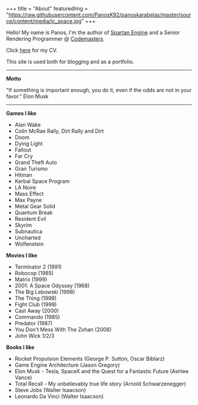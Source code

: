 +++
title = "About"
featuredImg = "https://raw.githubusercontent.com/PanosK92/panoskarabelas/master/source/content/media/ic_space.jpg"
+++

Hello! My name is Panos, I'm the author of [Spartan Engine](https://github.com/PanosK92/SpartanEngine) and a Senior Rendering Programmer @ [Codemasters](https://www.codemasters.com/).

Click [here](/media/cv.pdf) for my CV.

This site is used both for blogging and as a portfolio.

---

**Motto**

"If something is important enough, you do it, even if the odds are not in your favor." Elon Musk

---

**Games I like**
- Alan Wake
- Colin McRae Rally, Dirt Rally and Dirt
- Doom
- Dying Light
- Fallout
- Far Cry
- Grand Theft Auto
- Gran Turismo
- Hitman
- Kerbal Space Program
- LA Noire
- Mass Effect
- Max Payne
- Metal Gear Solid
- Quantum Break
- Resident Evil
- Skyrim
- Subnautica
- Uncharted
- Wolfenstein

**Movies I like**
- Terminator 2 (1991)
- Robocop (1985)
- Matrix (1999)
- 2001: A Space Odyssey (1968)
- The Big Lebowski (1998)
- The Thing (1998)
- Fight Club (1999)
- Cast Away (2000)
- Commando (1985)
- Predator (1987)
- You Don't Mess With The Zohan (2008)
- John Wick 1/2/3

**Books I like**
- Rocket Propulsion Elements (George P. Sutton, Oscar Biblarz)
- Game Engine Architecture (Jason Gregory)
- Elon Musk - Tesla, SpaceX and the Quest for a Fantastic Future (Ashlee Vance)
- Total Recall - My unbelievably true life story (Arnold Schwarzenegger)
- Steve Jobs (Walter Isaacson‎)
- Leonardo Da Vinci (Walter Isaacson)